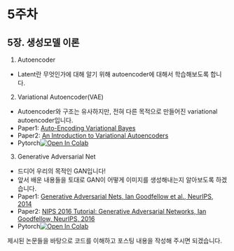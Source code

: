 # 5주차

## 5장. 생성모델 이론

1. Autoencoder

- Latent란 무엇인가에 대해 알기 위해 autoencoder에 대해서 학습해보도록 합니다. 

2. Variational Autoencoder(VAE)

- Autoencoder와 구조는 유사하지만, 전혀 다른 목적으로 만들어진 variational autoencoder입니다.
- Paper1: [Auto-Encoding Variational Bayes](https://arxiv.org/abs/1906.02691)
- Paper2: [An Introduction to Variational Autoencoders](https://arxiv.org/abs/1906.02691)
- Pytorch[![Open In Colab](https://colab.research.google.com/assets/colab-badge.svg)](https://colab.research.google.com/drive/1DBCWzVFqQ-uPY6r7MQfngrNWxl7a1BFh?usp=sharing)

3. Generative Adversarial Net

- 드디어 우리의 목적인 GAN입니다!
- 앞서 배운 내용들을 토대로 GAN이 어떻게 이미지를 생성해내는지 알아보도록 하겠습니다.
- Paper1: [Generative Adversarial Nets, Ian Goodfellow et al., NeurIPS, 2014](https://arxiv.org/abs/1406.2661)
- Paper2: [NIPS 2016 Tutorial: Generative Adversarial Networks, Ian Goodfellow, NeurIPS, 2016](https://arxiv.org/abs/1701.00160)
- Pytorch[![Open In Colab](https://colab.research.google.com/assets/colab-badge.svg)](https://colab.research.google.com/drive/1aYxmv7_cOhot27v1d5MjHZDa00LtnW06?usp=sharing)

제시된 논문들을 바탕으로 코드를 이해하고 포스팅 내용을 작성해 주시면 되겠습니다.

